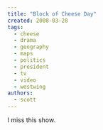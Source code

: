 ```yaml
---
title: "Block of Cheese Day"
created: 2008-03-28
tags: 
  - cheese
  - drama
  - geography
  - maps
  - politics
  - president
  - tv
  - video
  - westwing
authors: 
  - scott
---
```


I miss this show.
